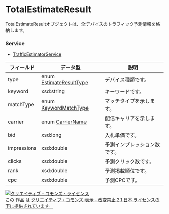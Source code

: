 # TotalEstimateResult
TotalEstimateResultオブジェクトは、全デバイスのトラフィック予測情報を格納します。
### Service
+ [TrafficEstimatorService](../services/TrafficEstimatorService.md)

| フィールド | データ型 | 説明 | 
|---|---|---|
| type| enum <a href="../data/EstimateResultType.md">EstimateResultType</a>| デバイス種類です。 |
| keyword| xsd:string| キーワードです。 |
| matchType| enum <a href="../data/KeywordMatchType.md">KeywordMatchType</a>| マッチタイプを示します。 |
| carrier| enum <a href="../data/CarrierName.md">CarrierName</a>| 配信キャリアを示します。 |
| bid| xsd:long| 入札単価です。 |
| impressions| xsd:double| 予測インプレッション数です。 |
| clicks| xsd:double| 予測クリック数です。 |
| rank| xsd:double| 予測掲載順位です。 |
| cpc| xsd:double| 予測CPCです。 |
<a rel="license" href="http://creativecommons.org/licenses/by-nd/2.1/jp/"><img alt="クリエイティブ・コモンズ・ライセンス" style="border-width:0" src="https://i.creativecommons.org/l/by-nd/2.1/jp/88x31.png" /></a><br />この 作品 は <a rel="license" href="http://creativecommons.org/licenses/by-nd/2.1/jp/">クリエイティブ・コモンズ 表示 - 改変禁止 2.1 日本 ライセンスの下に提供されています。</a>
